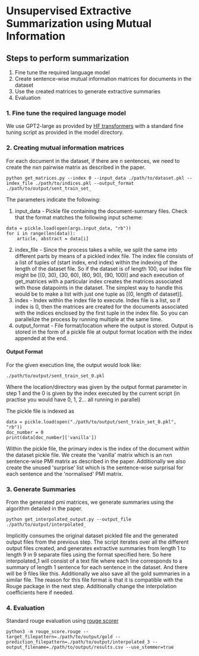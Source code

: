 # Unsupervised Extractive Summarization using Mutual Information

## Steps to perform summarization 

1. Fine tune the required language model
2. Create sentence-wise mutual information matrices for documents in the dataset
3. Use the created matrices to generate extractive summaries
4. Evaluation

### 1. Fine tune the required language model

We use GPT2-large as provided by [HF transformers](https://github.com/huggingface/transformers) with a standard fine tuning script as provided in the model directory.

### 2. Creating mutual information matrices 

For each document in the dataset, if there are n sentences, we need to create the nxn pairwise matrix as described in the paper. <br/>

```
python get_matrices.py --index 0 --input_data ./path/to/dataset.pkl --index_file ./path/to/indices.pkl --output_format ./path/to/output/sent_train_set_
```

The parameters indicate the following:
1. input\_data - Pickle file containing the document-summary files. Check that the format matches the following input scheme: 
```
data = pickle.load(open(args.input_data, "rb"))
for i in range(len(data)):
    article, abstract = data[i]
```
2. index\_file - Since the process takes a while, we split the same into different parts by means of a pickled index file. The index file consists of a list of tuples of (start index, end index) within the indexing of the length of the dataset file. So if the dataset is of length 100, our index file might be [(0, 30), (30, 60), (60, 90), (90, 100)] and each execution of get\_matrices with a particular index creates the matrices associated with those datapoints in the dataset. The simplest way to handle this would be to make a list with just one tuple as [(0, length of dataset)].
3. index - Index within the index file to execute. Index file is a list, so if index is 0, then the matrices are created for the documents associated with the indices enclosed by the first tuple in the index file. So you can parallelize the process by running multiple at the same time. 
4. output\_format - File format/location where the output is stored. Output is stored in the form of a pickle file at output format location with the index appended at the end. 

#### Output Format
For the given execution line, the output would look like:
```
./path/to/output/sent_train_set_0.pkl
```
Where the location/directory was given by the output format parameter in step 1 and the 0 is given by the index executed by the current script (in practise you would have 0, 1, 2... all running in parallel)<br/>

The pickle file is indexed as 
```
data = pickle.load(open("./path/to/output/sent_train_set_0.pkl", "rb"))
doc_number = 0
print(data[doc_number]['vanilla'])
```
Within the pickle file, the primary index is the index of the document within the dataset pickle file. We create the 'vanilla' matrix which is an nxn sentence-wise PMI matrix as described in the paper. Additionally we also create the unused 'surprise' list which is the sentence-wise surprisal for each sentence and the 'normalised' PMI matrix.

### 3. Generate Summaries
From the generated pmi matrices, we generate summaries using the algorithm detailed in the paper. 
```
python get_interpolated_output.py --output_file ./path/to/output/interpolated_
```
Implicitly consumes the original dataset pickled file and the generated output files from the previous step. The script iterates over all the different output files created, and generates extractive summaries from length 1 to length 9 in 9 separate files using the format specified here. So here interpolated\_1 will consist of a text file where each line corresponds to a summary of length 1 sentence for each sentence in the dataset. And there will be 9 files like this. Additionally we also save all the gold summaries in a similar file. The reason for this file format is that it is compatible with the Rouge package in the next step. Additionally change the interpolation coefficients here if needed. 

### 4. Evaluation 
Standard rouge evaluation using [rouge scorer](https://github.com/google-research/google-research/tree/master/rouge)
```
python3 -m rouge_score.rouge --target_filepattern=./path/to/output/gold --prediction_filepattern=./path/to/output/interpolated_3 --output_filename=./path/to/output/results.csv --use_stemmer=true
```

